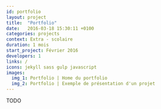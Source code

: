 ```yaml
---
id: portfolio
layout: project
title:  "Portfolio"
date:   2016-03-18 15:30:11 +0100
categories: projects
context: Extra - scolaire
duration: 1 mois
start_project: Février 2016
developers: 1
links: /
icons: jekyll sass gulp javascript
images:
  img_1: Portfolio | Home du portfolio
  img_2: Portfolio | Exemple de présentation d'un projet
---
```

TODO
